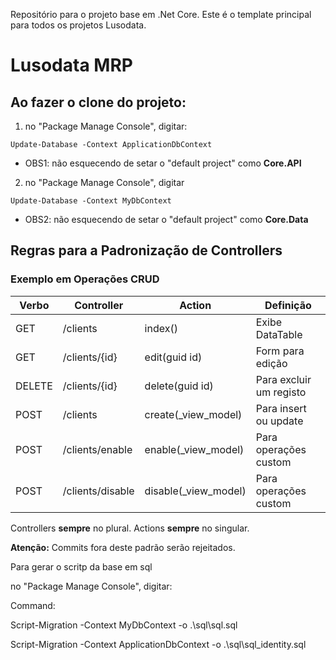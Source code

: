
Repositório para o projeto base em .Net Core. Este é o template principal para todos os projetos Lusodata.

# Lusodata MRP

## Ao fazer o clone do projeto:

1. no "Package Manage Console", digitar:

```Update-Database -Context ApplicationDbContext```

- OBS1: não esquecendo de setar o "default project" como **Core.API**


2. no "Package Manage Console", digitar 

```Update-Database -Context MyDbContext```

- OBS2: não esquecendo de setar o "default project" como **Core.Data**


## Regras para a Padronização de Controllers

### Exemplo em Operações CRUD
Verbo | Controller | Action | Definição 
------------ | ------------- | ------------- | -------------
GET | /clients | index() | Exibe DataTable
GET | /clients/{id} | edit(guid id) | Form para edição
DELETE | /clients/{id} | delete(guid id) | Para excluir um registo
POST | /clients | create(_view_model) | Para insert ou update
POST | /clients/enable | enable(_view_model) | Para operações custom
POST | /clients/disable | disable(_view_model) | Para operações custom
 
Controllers **sempre** no plural.
Actions **sempre** no singular.

**Atenção:** Commits fora deste padrão serão rejeitados.

Para gerar o scritp da base em sql

no "Package Manage Console", digitar:

Command:

Script-Migration -Context MyDbContext -o .\sql\sql.sql

Script-Migration -Context ApplicationDbContext -o .\sql\sql_identity.sql
